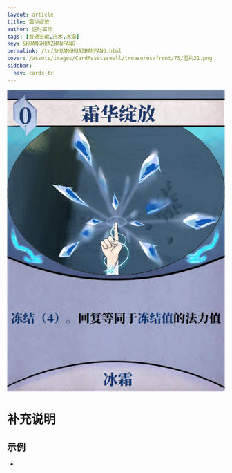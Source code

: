 ```yaml
---
layout: article
title: 霜华绽放
author: 逆时巫师
tags: [普通宝藏,法术,冰霜]
key: SHUANGHUAZHANFANG
permalink: /tr/SHUANGHUAZHANFANG.html
cover: /assets/images/CardAssetssmall/treasures/front/75/图片21.png
sidebar:
  nav: cards-tr
---
```

![](/assets/images/CardAssets/treasures/front/75/图片21.png)

# 补充说明



## 示例
* 